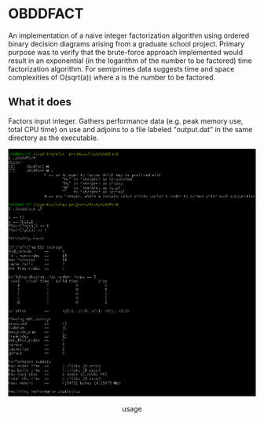 # OBDDFACT
An implementation of a naive integer factorization algorithm using ordered binary decision diagrams arising from a graduate school project. Primary purpose was to verify that the brute-force approach implemented would result in an exponential (in the logarithm of the number to be factored) time factorization algorithm. For semiprimes data suggests time and space complexities of O(sqrt(a)) where a is the number to be factored.

## What it does
Factors input integer. Gathers performance data (e.g. peak memory use, total CPU time) on use and adjoins to a file labeled "output.dat" in the same directory as the executable.
<p align="center">
  <img width="" height="" src="https://raw.githubusercontent.com/UsernameInstance/obddfact/master/usage.png">
</p>
<p align="center">usage</p>
